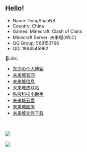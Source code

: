 ## Hello!

- Name: DongShaoNB
- Country: China
- Games: Minecraft, Clash of Clans
- Minecraft Server: 未来城(WLC)
 - QQ Group: 568150766
- QQ: 1964545962

🔗Link:
- <a href="https://www.dsnbo.cn/" title="Server Website">东少の个人博客</a>
- <a href="https://www.mcbeserver.cn/" title="Server Website">未来城官网</a>
- <a href="http://plan.mcbeserver.cn:4433/" title="Server Info">未来城信息</a>
- <a href="http://skin.mcbeserver.cn:1212/" title="Server Skin Center">未来城皮肤站</a>
- <a href="http://sf.mcbeserver.cn:7373/" title="Slimefun Helper">粘液科技小助手</a>
- <a href="http://pan.mcbeserver.cn:5353/" title="WLC Cloud">未来城云盘</a>
- <a href="http://p.mcbeserver.cn:8282/" title="WLC Picture">未来城图床</a>
- <a href="http://dl.mcbeserver.cn:4646/" title="WLC File">未来城文件下载</a>
<br>
<br>
<a href="https://github.com/anuraghazra/github-readme-stats">
  <img align="center" src="https://github-readme-stats.vercel.app/api?username=DongShaoNB&theme=radical&show_icons=true" />
</a>
<br>
<br>
<a href="https://github.com/anuraghazra/convoychat">
  <img align="center" src="https://github-readme-stats.vercel.app/api/top-langs/?username=DongShaoNB&layout=compact" />
</a>
